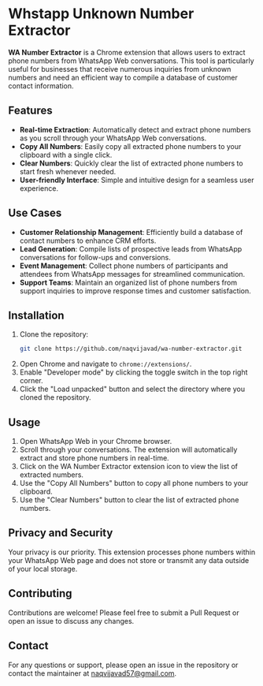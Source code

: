 # Whstapp Unknown Number Extractor

**WA Number Extractor** is a Chrome extension that allows users to extract phone numbers from WhatsApp Web conversations. This tool is particularly useful for businesses that receive numerous inquiries from unknown numbers and need an efficient way to compile a database of customer contact information.

## Features

- **Real-time Extraction**: Automatically detect and extract phone numbers as you scroll through your WhatsApp Web conversations.
- **Copy All Numbers**: Easily copy all extracted phone numbers to your clipboard with a single click.
- **Clear Numbers**: Quickly clear the list of extracted phone numbers to start fresh whenever needed.
- **User-friendly Interface**: Simple and intuitive design for a seamless user experience.

## Use Cases

- **Customer Relationship Management**: Efficiently build a database of contact numbers to enhance CRM efforts.
- **Lead Generation**: Compile lists of prospective leads from WhatsApp conversations for follow-ups and conversions.
- **Event Management**: Collect phone numbers of participants and attendees from WhatsApp messages for streamlined communication.
- **Support Teams**: Maintain an organized list of phone numbers from support inquiries to improve response times and customer satisfaction.

## Installation

1. Clone the repository:
   ```sh
   git clone https://github.com/naqvijavad/wa-number-extractor.git
2. Open Chrome and navigate to `chrome://extensions/`.
3. Enable "Developer mode" by clicking the toggle switch in the top right corner.
4. Click the "Load unpacked" button and select the directory where you cloned the repository.

## Usage

1. Open WhatsApp Web in your Chrome browser.
2. Scroll through your conversations. The extension will automatically extract and store phone numbers in real-time.
3. Click on the WA Number Extractor extension icon to view the list of extracted numbers.
4. Use the "Copy All Numbers" button to copy all phone numbers to your clipboard.
5. Use the "Clear Numbers" button to clear the list of extracted phone numbers.

## Privacy and Security

Your privacy is our priority. This extension processes phone numbers within your WhatsApp Web page and does not store or transmit any data outside of your local storage.

## Contributing

Contributions are welcome! Please feel free to submit a Pull Request or open an issue to discuss any changes.


## Contact

For any questions or support, please open an issue in the repository or contact the maintainer at [naqvijavad57@gmail.com](mailto:naqvijavad57@gmail.com).


